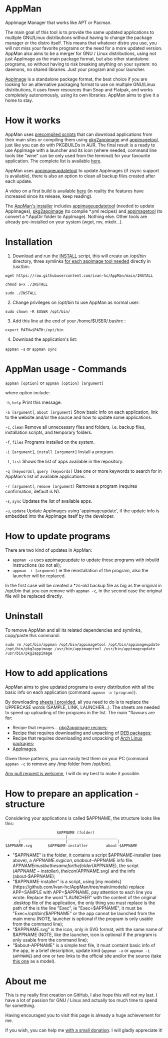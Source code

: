 # AppMan
AppImage Manager that works like APT or Pacman.

The main goal of this tool is to provide the same updated applications to multiple GNU/Linux distributions without having to change the package manager or the distro itself. This means that whatever distro you use, you will not miss your favorite programs or the need for a more updated version. AppMan also aims to be a merger for GNU / Linux distributions, using not just AppImage as the main package format, but also other standalone programs, so without having to risk breaking anything on your system: no daemons, no shared libraries. Just your program and your launcher.

[AppImage](https://appimage.org/) is a standalone package format, the best choice if you are looking for an alternative packaging format to use on multiple GNU/Linux distributions, it uses fewer resources than Snap and Flatpak, and works completely autonomously, using its own libraries. AppMan aims to give it a home to stay.

# How it works
AppMan uses [precompiled scripts](https://github.com/ivan-hc/AppMan/tree/main/applications) that can download applications from their main sites or compiling them using [pkg2appimage](https://github.com/AppImage/pkg2appimage) and [appimagetool](https://github.com/AppImage/AppImageKit), just like you can do with PKGBUILDs in AUR. The final result is a ready to use AppImage with a launcher and its icon (where needed, command line tools like "wine" can be only used from the terminal) for your favourite application. The complete list is available [here](https://github.com/ivan-hc/AppMan/tree/main/applications).

AppMan uses [appimageupdatetool](https://github.com/AppImage/AppImageUpdate) to update AppImages (if zsync support is available), there is also an option to clean all backup files created after each update.

A video on a first build is available [here](https://www.youtube.com/watch?v=H4XTYBV__1s) (in reality the features have increased since its release, keep reading).

The [AppMan's installer](https://raw.githubusercontent.com/ivan-hc/AppMan/main/INSTALL) includes [appimageupdatetool](https://github.com/AppImage/AppImageUpdate) (needed to update AppImages), [pkg2appimage](https://github.com/AppImage/pkg2appimage) (to compile *.yml recipes) and [appimagetool](https://github.com/AppImage/AppImageKit) (to convert a *.AppDir folder to AppImage). Nothing else. Other tools are already pre-installed on your system (wget, mv, mkdir...).


# Installation

1) Download and run the [INSTALL](https://raw.githubusercontent.com/ivan-hc/AppMan/main/INSTALL) script, this will create an /opt/bin directory, three symlinks [for each appimage tool needed](https://github.com/ivan-hc/AppMan/tree/main/appimage-tools) directly in /usr/bin:

`wget https://raw.githubusercontent.com/ivan-hc/AppMan/main/INSTALL`

`chmod a+x ./INSTALL`

`sudo ./INSTALL`

2) Change privileges on /opt/bin to use AppMan as normal user:

`sudo chown -R $USER /opt/bin/`

3) Add this line at the end of your /home/$USER/.bashrc :

`export PATH=$PATH:/opt/bin`

4) Download the application's list:

`appman -s` or `appman sync`


# AppMan usage - Commands

`appman [option]`  or `appman [option] [argument]`
 
 where option include:
 
  `-h`, `help`	Print this message.

  `-a [argument]`, `about [argument]` Show basic info on each application, link to the website and/or the source and how to update some applications.

  `-c`, `clean`	Remove all unnecessary files and folders, i.e. backup	files, installation scripts, and temporary folders.
  
  `-f`, `files`	Programs installed on the system.
  
  `-i [argument]`, `install [argument]` 	Install a program.
  
  `-l`, `list`	Shows the list of apps available in the repository.
  
  `-q [keywords]`, `query [keywords]` Use one or more keywords to search for in AppMan's list	of available applications.
  
  `-r [argument]`, `remove [argument]`	Removes a program (requires confirmation, default is N).
  
  `-s`, `sync`	Updates the list of available apps.
  
  `-u`, `update`	Update AppImages using 'appimageupdate', if the update info is embedded into the AppImage itself by the developer.


# How to update programs

There are two kind of updates in AppMan:
- `appman -u` uses [appimageupdate](https://github.com/AppImage/AppImageUpdate) to update those programs with inbuild instructions (so not all);
- `appman -i [argument]` ie the reinstallation of the program, also the launcher will be replaced.

In the first case will be created a *zs-old backup file as big as the original in /opt/bin that you can remove with `appman -c`, in the second case the original file will be replaced directly.


# Uninstall
To remove AppMan and all its related dependencies and symlinks, copy/paste this command:

`sudo rm /opt/bin/appman /opt/bin/appimagetool /opt/bin/appimageupdate /opt/bin/pkg2appimage /usr/bin/appimagetool /usr/bin/appimageupdate /usr/bin/pkg2appimage`


# How to add applications
AppMan aims to give updated programs to every distribution with all the basic info on each application (command `appman -a [program]`).

By downloading [sheets I provided](https://github.com/ivan-hc/AppMan/tree/main/models), all you need to do is to replace the UPPERCASE words (SAMPLE, LINK, LAUNCHER...). The sheets are needed to speed up uploading of the programs in the list. The main "flavours are for:
- Recipe that requires... [pkg2appimage recipes](https://github.com/ivan-hc/AppMan/blob/main/models/PKG2APPIMAGE-installer);
- Recipe that requires downloading and unpacking of [DEB packages](https://github.com/ivan-hc/AppMan/blob/main/models/LOCALDEB-installer);
- Recipe that requires downloading and unpacking of [Arch Linux packages](https://github.com/ivan-hc/AppMan/blob/main/models/LOCALARCH-installer);
- [AppImages](https://github.com/ivan-hc/AppMan/blob/main/models/WGETSIMPLE-installer).

Given these patterns, you can easily test them on your PC (command `appman -c` to remove any /tmp folder from /opt/bin).

[Any pull request is welcome](https://github.com/ivan-hc/AppMan/pulls), I will do my best to make it possible.


# How to prepare an application - structure
Considering your applications is called $APPNAME, the structure looks like this:

                           $APPNAME (folder)
           ____________________|______________________
          |                    |                      |
    $APPNAME.svg       $APPNAME-installer        about-$APPNAME

- "$APPNAME" is the folder, it contains a script $APPNAME-installer (see above), a $APPNAME.svg icon, an about-$APPNAME info file. $APPNAME must be the same for the folder ($APPNAME), the script ($APPNAME-installer), the icon ($APPNAME.svg) and the info (about-$APPNAME);
- "$APPNAME-installer" is a script, using [my models](https://github.com/ivan-hc/AppMan/tree/main/models) replace APP=SAMPLE with APP=$APPNAME, pay attention to each line you wrote. Replace the word "LAUNCHER" with the content of the original .desktop file of the application, the only thing you must replace is the path of the is the line "Exec", ie "Exec=$APPNAME", it must be "Exec=/opt/bin/$APPNAME" or the app cannot be launched from the main menu (NOTE, launcher is optional if the program is only usable from the command line);
- "$APPNAME.svg" is the icon, only in SVG format, with the same name of $APPNAME (NOTE, like the launcher, icon is optional if the program is only usable from the command line);
- "$about-APPNAME" is a simple text file, it must containt basic info of the app, ie a brief description, update kind (`appman -u` or `appman -i $APPNAME`) and one or two links to the official site and/or the source (take [this one](https://raw.githubusercontent.com/ivan-hc/AppMan/main/applications/firefox/about-firefox) as a model).


# About me
This is my really first creation on GitHub, I also hope this will not my last. I have a lot of passion for GNU / Linux and actually too much time to spend for something.

Having encouraged you to visit this page is already a huge achievement for me.

If you wish, you can help me [with a small donation](https://paypal.me/ivanalexhc). I will gladly appreciate it!
